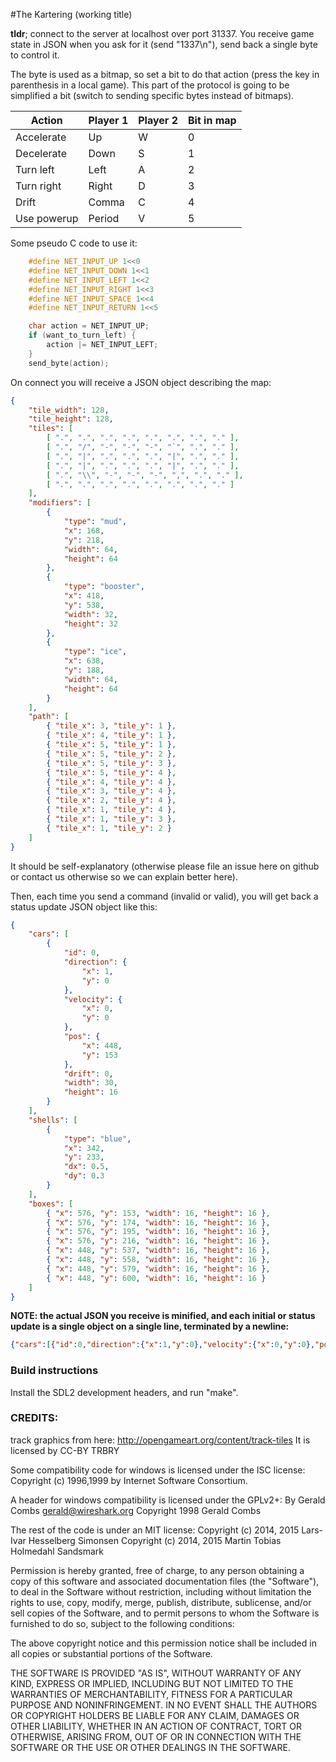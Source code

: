 #The Kartering (working title)

**tldr**; connect to the server at localhost over port 31337. You receive game
state in JSON when you ask for it (send "1337\n"), send back a single byte to
control it.

The byte is used as a bitmap, so set a bit to do that action (press the key in
parenthesis in a local game).  This part of the protocol is going to be
simplified a bit (switch to sending specific bytes instead of bitmaps).

Action      | Player 1 | Player 2 | Bit in map |
------------|----------|----------|------------
Accelerate  | Up       | W        | 0
Decelerate  | Down     | S        | 1
Turn left   | Left     | A        | 2
Turn right  | Right    | D        | 3
Drift       | Comma    | C        | 4
Use powerup | Period   | V        | 5

Some pseudo C code to use it:
```C
    #define NET_INPUT_UP 1<<0
    #define NET_INPUT_DOWN 1<<1
    #define NET_INPUT_LEFT 1<<2
    #define NET_INPUT_RIGHT 1<<3
    #define NET_INPUT_SPACE 1<<4
    #define NET_INPUT_RETURN 1<<5

    char action = NET_INPUT_UP;
    if (want_to_turn_left) {
        action |= NET_INPUT_LEFT;
    }
    send_byte(action);
```

On connect you will receive a JSON object describing the map:
```JSON
{
    "tile_width": 128,
    "tile_height": 128,
    "tiles": [
        [ ".", ".", ".", ".", ".", ".", ".", "." ],
        [ ".", "/", "-", "-", "-", "`", ".", "." ],
        [ ".", "|", ".", ".", ".", "|", ".", "." ],
        [ ".", "|", ".", ".", ".", "|", ".", "." ],
        [ ".", "\\", "-", "-", "-", ",", ".", "." ],
        [ ".", ".", ".", ".", ".", ".", ".", "." ]
    ],
    "modifiers": [
        {
            "type": "mud",
            "x": 168,
            "y": 218,
            "width": 64,
            "height": 64
        },
        {
            "type": "booster",
            "x": 418,
            "y": 538,
            "width": 32,
            "height": 32
        },
        {
            "type": "ice",
            "x": 638,
            "y": 188,
            "width": 64,
            "height": 64
        }
    ],
    "path": [
        { "tile_x": 3, "tile_y": 1 },
        { "tile_x": 4, "tile_y": 1 },
        { "tile_x": 5, "tile_y": 1 },
        { "tile_x": 5, "tile_y": 2 },
        { "tile_x": 5, "tile_y": 3 },
        { "tile_x": 5, "tile_y": 4 },
        { "tile_x": 4, "tile_y": 4 },
        { "tile_x": 3, "tile_y": 4 },
        { "tile_x": 2, "tile_y": 4 },
        { "tile_x": 1, "tile_y": 4 },
        { "tile_x": 1, "tile_y": 3 },
        { "tile_x": 1, "tile_y": 2 }
    ]
}
```

It should be self-explanatory (otherwise please file an issue here on
github or contact us otherwise so we can explain better here).

Then, each time you send a command (invalid or valid), you will get back a
status update JSON object like this:
```JSON
{
    "cars": [
        {
            "id": 0,
            "direction": {
                "x": 1,
                "y": 0
            },
            "velocity": {
                "x": 0,
                "y": 0
            },
            "pos": {
                "x": 448,
                "y": 153
            },
            "drift": 0,
            "width": 30,
            "height": 16
        }
    ],
    "shells": [
        {
            "type": "blue",
            "x": 342,
            "y": 233,
            "dx": 0.5,
            "dy": 0.3
        }
    ],
    "boxes": [
        { "x": 576, "y": 153, "width": 16, "height": 16 },
        { "x": 576, "y": 174, "width": 16, "height": 16 },
        { "x": 576, "y": 195, "width": 16, "height": 16 },
        { "x": 576, "y": 216, "width": 16, "height": 16 },
        { "x": 448, "y": 537, "width": 16, "height": 16 },
        { "x": 448, "y": 558, "width": 16, "height": 16 },
        { "x": 448, "y": 579, "width": 16, "height": 16 },
        { "x": 448, "y": 600, "width": 16, "height": 16 }
    ]
}
```


**NOTE: the actual JSON you receive is minified, and each initial or status update is a single
object on a single line, terminated by a newline:**

```JSON
{"cars":[{"id":0,"direction":{"x":1,"y":0},"velocity":{"x":0,"y":0},"pos":{"x":448,"y":153},"drift":0,"width":30,"height":16}],"shells":[]}
```

### Build instructions
Install the SDL2 development headers, and run "make".

### CREDITS:
track graphics from here: http://opengameart.org/content/track-tiles
It is licensed by CC-BY TRBRY


Some compatibility code for windows is licensed under the ISC license:
Copyright (c) 1996,1999 by Internet Software Consortium.

A header for windows compatibility is licensed under the GPLv2+:
 By Gerald Combs <gerald@wireshark.org>
 Copyright 1998 Gerald Combs


The rest of the code is under an MIT license:
Copyright (c) 2014, 2015 Lars-Ivar Hesselberg Simonsen
Copyright (c) 2014, 2015 Martin Tobias Holmedahl Sandsmark

Permission is hereby granted, free of charge, to any person obtaining a copy
of this software and associated documentation files (the "Software"), to deal
in the Software without restriction, including without limitation the rights
to use, copy, modify, merge, publish, distribute, sublicense, and/or sell
copies of the Software, and to permit persons to whom the Software is
furnished to do so, subject to the following conditions:

The above copyright notice and this permission notice shall be included in
all copies or substantial portions of the Software.

THE SOFTWARE IS PROVIDED "AS IS", WITHOUT WARRANTY OF ANY KIND, EXPRESS OR
IMPLIED, INCLUDING BUT NOT LIMITED TO THE WARRANTIES OF MERCHANTABILITY,
FITNESS FOR A PARTICULAR PURPOSE AND NONINFRINGEMENT. IN NO EVENT SHALL THE
AUTHORS OR COPYRIGHT HOLDERS BE LIABLE FOR ANY CLAIM, DAMAGES OR OTHER
LIABILITY, WHETHER IN AN ACTION OF CONTRACT, TORT OR OTHERWISE, ARISING FROM,
OUT OF OR IN CONNECTION WITH THE SOFTWARE OR THE USE OR OTHER DEALINGS IN
THE SOFTWARE.
